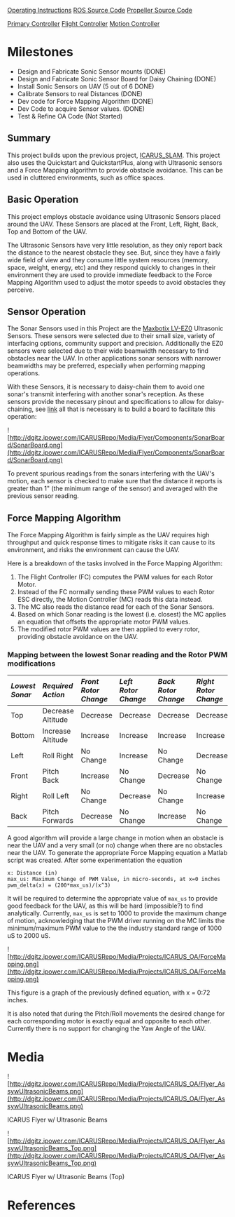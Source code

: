 [Operating Instructions](ICARUS_OBSTACLE_AVOIDANCE#Operation.md)
[ROS Source Code](https://bitbucket.org/uicrobotics/icarus_oa)
[Propeller Source Code](https://www.dropbox.com/sh/5k0mwuku06bbsmt/agLkb_57Lh)

[Primary Controller](PrimaryController.md)
[Flight Controller](FlightController.md)
[Motion Controller](MotionController.md)


# Milestones #
  * Design and Fabricate Sonic Sensor mounts (DONE)
  * Design and Fabricate Sonic Sensor Board for Daisy Chaining (DONE)
  * Install Sonic Sensors on UAV (5 out of 6 DONE)
  * Calibrate Sensors to real Distances (DONE)
  * Dev code for Force Mapping Algorithm (DONE)
  * Dev Code to acquire Sensor values. (DONE)
  * Test & Refine OA Code (Not Started)

## Summary ##
This project builds upon the previous project, [ICARUS\_SLAM](ICARUS_SLAM.md).  This project also uses the Quickstart and QuickstartPlus, along with Ultrasonic sensors and a Force Mapping algorithm to provide obstacle avoidance.  This can be used in cluttered environments, such as office spaces.

## Basic Operation ##

This project employs obstacle avoidance using Ultrasonic Sensors placed around the UAV.  These Sensors are placed at the Front, Left, Right, Back, Top and Bottom of the UAV.

The Ultrasonic Sensors have very little resolution, as they only report back the distance to the nearest obstacle they see.  But, since they have a fairly wide field of view and they consume little system resources (memory, space, weight, energy, etc) and they respond quickly to changes in their environment they are used to provide immediate feedback to the Force Mapping Algorithm used to adjust the motor speeds to avoid obstacles they perceive.

## Sensor Operation ##
The Sonar Sensors used in this Project are the [Maxbotix LV-EZ0](http://www.maxbotix.com/documents/MB1000_Datasheet.pdf) Ultrasonic Sensors.  These sensors were selected due to their small size, variety of interfacing options, community support and precision.  Additionally the EZ0 sensors were selected due to their wide beamwidth necessary to find obstacles near the UAV.  In other applications sonar sensors with narrower beamwidths may be preferred, especially when performing mapping operations.

With these Sensors, it is necessary to daisy-chain them to avoid one sonar's transmit interfering with another sonar's reception.  As these sensors provide the necessary pinout and specifications to allow for daisy-chaining, see [link](http://www.maxbotix.com/documents/LV_Chaining_Constantly_Looping_AN_Out.pdf) all that is necessary is to build a board to facilitate this operation:

![http://dgitz.ipower.com/ICARUSRepo/Media/Flyer/Components/SonarBoard/SonarBoard.png](http://dgitz.ipower.com/ICARUSRepo/Media/Flyer/Components/SonarBoard/SonarBoard.png)

To prevent spurious readings from the sonars interfering with the UAV's motion, each sensor is checked to make sure that the distance it reports is greater than 1" (the minimum range of the sensor) and averaged with the previous sensor reading.

## Force Mapping Algorithm ##

The Force Mapping Algorithm is fairly simple as the UAV requires high throughput and quick response times to mitigate risks it can cause to its environment, and risks the environment can cause the UAV.

Here is a breakdown of the tasks involved in the Force Mapping Algorithm:
  1. The Flight Controller (FC) computes the PWM values for each Rotor Motor.
  1. Instead of the FC normally sending these PWM values to each Rotor ESC directly, the Motion Controller (MC) reads this data instead.
  1. The MC also reads the distance read for each of the Sonar Sensors.
  1. Based on which Sonar reading is the lowest (i.e. closest) the MC applies an equation that offsets the appropriate motor PWM values.
  1. The modified rotor PWM values are then applied to every rotor, providing obstacle avoidance on the UAV.

### Mapping between the lowest Sonar reading and the Rotor PWM modifications ###

| **_Lowest Sonar_** | **_Required Action_** | **_Front Rotor Change_** | **_Left Rotor Change_** | **_Back Rotor Change_** | **_Right Rotor Change_** |
|:-------------------|:----------------------|:-------------------------|:------------------------|:------------------------|:-------------------------|
| Top                | Decrease Altitude     | Decrease                 | Decrease                | Decrease                | Decrease                 |
| Bottom             | Increase Altitude     | Increase                 | Increase                | Increase                | Increase                 |
| Left               | Roll Right            | No Change                | Increase                | No Change               | Decrease                 |
| Front              | Pitch Back            | Increase                 | No Change               | Decrease                | No Change                |
| Right              | Roll Left             | No Change                | Decrease                | No Change               | Increase                 |
| Back               | Pitch Forwards        | Decrease                 | No Change               | Increase                | No Change                |

A good algorithm will provide a large change in motion when an obstacle is near the UAV and a very small (or no) change when there are no obstacles near the UAV.  To generate the appropriate Force Mapping equation a Matlab script was created.  After some experimentation the equation
```
x: Distance (in)
max_us: Maximum Change of PWM Value, in micro-seconds, at x=0 inches
pwm_delta(x) = (200*max_us)/(x^3)
```

It will be required to determine the appropriate value of ` max_us ` to provide good feedback for the UAV, as this will be hard (impossible?) to find analytically.  Currently, `max_us` is set to 1000 to provide the maximum change of motion, acknowledging that the PWM driver running on the MC limits the minimum/maximum PWM value to the the industry standard range of 1000 uS to 2000 uS.


![http://dgitz.ipower.com/ICARUSRepo/Media/Projects/ICARUS_OA/ForceMapping.png](http://dgitz.ipower.com/ICARUSRepo/Media/Projects/ICARUS_OA/ForceMapping.png)

This figure is a graph of the previously defined equation, with x = 0:72 inches.

It is also noted that during the Pitch/Roll movements the desired change for each corresponding motor is exactly equal and opposite to each other.  Currently there is no support for changing the Yaw Angle of the UAV.

# Media #

![http://dgitz.ipower.com/ICARUSRepo/Media/Projects/ICARUS_OA/Flyer_AssywUltrasonicBeams.png](http://dgitz.ipower.com/ICARUSRepo/Media/Projects/ICARUS_OA/Flyer_AssywUltrasonicBeams.png)

ICARUS Flyer w/ Ultrasonic Beams

![http://dgitz.ipower.com/ICARUSRepo/Media/Projects/ICARUS_OA/Flyer_AssywUltrasonicBeams_Top.png](http://dgitz.ipower.com/ICARUSRepo/Media/Projects/ICARUS_OA/Flyer_AssywUltrasonicBeams_Top.png)

ICARUS Flyer w/ Ultrasonic Beams (Top)

# References #